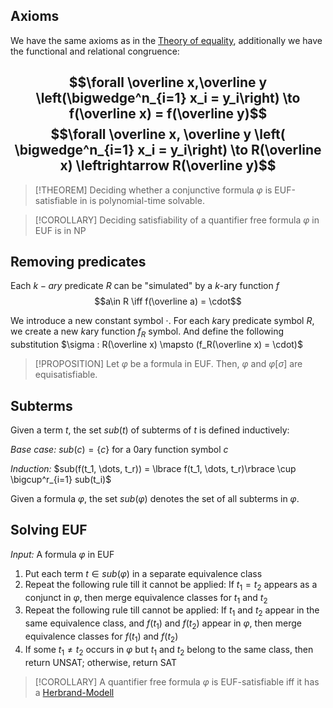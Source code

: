 

## Axioms
We have the same axioms as in the [Theory of equality](Logik/Theory%20of%20equality.md), additionally we have the functional and relational congruence:

$$\forall \overline x,\overline y \left(\bigwedge^n_{i=1} x_i = y_i\right) \to f(\overline x) = f(\overline y)$$
$$\forall \overline x, \overline y \left( \bigwedge^n_{i=1} x_i = y_i\right) \to R(\overline x) \leftrightarrow R(\overline y)$$
---

>[!THEOREM]
>Deciding whether a conjunctive formula $\varphi$ is EUF-satisfiable in is polynomial-time solvable.

>[!COROLLARY] 
> Deciding satisfiability of a quantifier free formula $\varphi$ in EUF is in NP


## Removing predicates

Each $k-ary$ predicate $R$ can be "simulated" by a $k$-ary function $f$
$$a\in R \iff f(\overline a) = \cdot$$


We introduce a new constant symbol $\cdot$. For each $k$ary predicate symbol $R$, we create a new $k$ary function $f_R$ symbol.
And define the following substitution $\sigma : R(\overline x) \mapsto (f_R(\overline x) = \cdot)$

>[!PROPOSITION]
>Let $\varphi$ be a formula in EUF. Then, $\varphi$ and $\varphi[\sigma]$ are equisatisfiable.

## Subterms

Given a term $t$, the set $sub(t)$ of subterms of $t$ is defined inductively:

_Base case:_
$sub(c) = \lbrace c\rbrace$ for a $0$ary function symbol $c$

_Induction:_
$sub(f(t_1, \dots, t_r)) = \lbrace f(t_1, \dots, t_r)\rbrace \cup \bigcup^r_{i=1} sub(t_i)$

Given a formula $\varphi$, the set $sub(\varphi)$ denotes the set of all subterms in $\varphi$.

## Solving EUF

_Input:_ A formula $\varphi$ in EUF

1. Put each term $t\in sub(\varphi)$ in a separate equivalence class
2. Repeat the following rule till it cannot be applied: If $t_1 = t_2$ appears as a conjunct in $\varphi$, then merge equivalence classes for $t_1$ and $t_2$
3. Repeat the following rule till cannot be applied: If $t_1$ and $t_2$ appear in the same equivalence class, and $f(t_1)$ and $f(t_2)$ appear in $\varphi$, then merge equivalence classes for $f(t_1)$ and $f(t_2)$
4. If some $t_1 \not = t_2$ occurs in $\varphi$ but $t_1$ and $t_2$ belong to the same class, then return UNSAT; otherwise, return SAT

>[!COROLLARY]
>A quantifier free formula $\varphi$ is EUF-satisfiable iff it has a [Herbrand-Modell](Herbrand-Modell)




